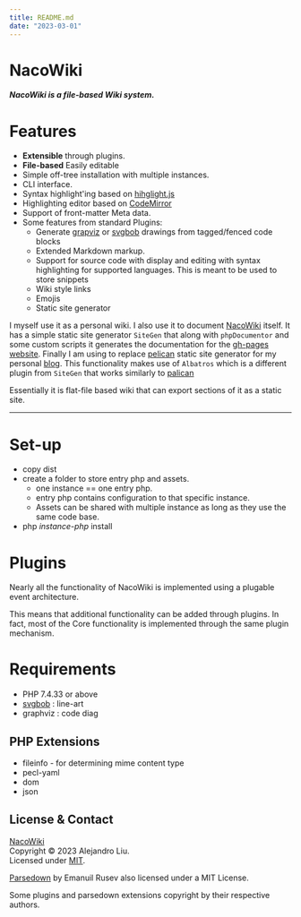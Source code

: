 ```yaml
---
title: README.md
date: "2023-03-01"
---
```

<!-- This is shown in the Github repo, so only use GFM markup. -->


# NacoWiki

**_NacoWiki is a file-based Wiki system._**

# Features

- **Extensible** through plugins.
- **File-based** Easily editable
- Simple off-tree installation with multiple instances.
- CLI interface.
- Syntax highlight'ing based on [hihglight.js](https://highlightjs.org/)
- Highlighting editor based on [CodeMirror](https://codemirror.net/)
- Support of front-matter Meta data.
- Some features from standard Plugins:
  - Generate [grapviz](https://graphviz.org/) or [svgbob](https://github.com/ivanceras/svgbob) drawings from tagged/fenced code blocks
  - Extended Markdown markup.
  - Support for source code with display and editing with syntax highlighting for supported
    languages.  This is meant to be used to store snippets
  - Wiki style links
  - Emojis
  - Static site generator

I myself use it as a personal wiki.  I also use it to document
[NacoWiki][nw] itself.  It has a simple static site generator
`SiteGen` that along with `phpDocumentor` and some custom scripts
it generates the documentation for the
[gh-pages website](https://iliu-net.github.io/NacoWiki/).  Finally
I am using to replace [pelican][pp] static
site generator for my personal [blog](https://0ink.net/).  This
functionality makes use of `Albatros` which is a different plugin
from `SiteGen` that works similarly to [palican][pp]

Essentially it is flat-file based wiki that can export sections of
it as a static site.

***

# Set-up

- copy dist
- create a folder to store entry php and assets.
  - one instance == one entry php.
  - entry php contains configuration to that specific instance.
  - Assets can be shared with multiple instance as long as they use the same code base.
- php _instance-php_ install

# Plugins

Nearly all the functionality of NacoWiki is implemented using
a plugable event architecture.

This means that additional functionality can be added through
plugins.  In fact, most of the Core functionality is implemented
through the same plugin mechanism.

# Requirements

- PHP 7.4.33 or above
- [svgbob](https://github.com/ivanceras/svgbob) : line-art
- graphviz : code diag

## PHP Extensions

- fileinfo - for determining mime content type
- pecl-yaml
- dom
- json

## License & Contact

[NacoWiki][nw] \
Copyright &copy; 2023 Alejandro Liu. \
Licensed under [MIT](https://opensource.org/licenses/MIT).

[Parsedown](https://github.com/erusev/parsedown) by Emanuil Rusev also licensed under a MIT License.

Some plugins and parsedown extensions copyright by their respective authors.

  [nw]: https://github.com/iliu-net/NacoWiki/
  [pp]: https://getpelican.com/
